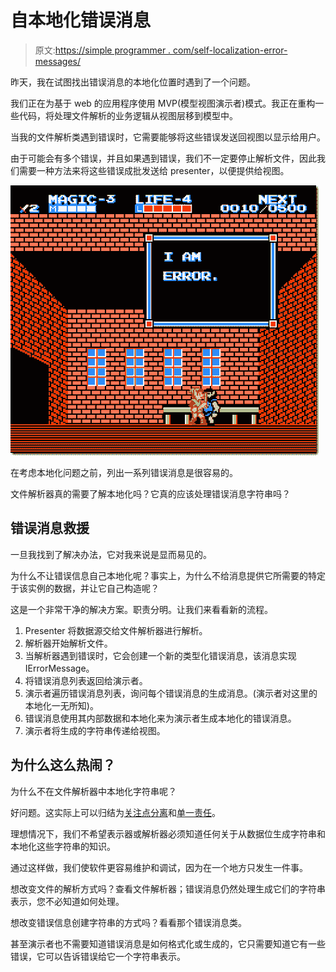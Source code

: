 # 自本地化错误消息

> 原文:[https://simple programmer . com/self-localization-error-messages/](https://simpleprogrammer.com/self-localizing-error-messages/)

昨天，我在试图找出错误消息的本地化位置时遇到了一个问题。

我们正在为基于 web 的应用程序使用 MVP(模型视图演示者)模式。我正在重构一些代码，将处理文件解析的业务逻辑从视图层移到模型中。

当我的文件解析类遇到错误时，它需要能够将这些错误发送回视图以显示给用户。

由于可能会有多个错误，并且如果遇到错误，我们不一定要停止解析文件，因此我们需要一种方法来将这些错误成批发送给 presenter，以便提供给视图。



![i_am_error](img/97c0c47de89feff6fb7a7bd810c48629.png "i_am_error")



在考虑本地化问题之前，列出一系列错误消息是很容易的。

文件解析器真的需要了解本地化吗？它真的应该处理错误消息字符串吗？

## 错误消息救援

一旦我找到了解决办法，它对我来说是显而易见的。

为什么不让错误信息自己本地化呢？事实上，为什么不给消息提供它所需要的特定于该实例的数据，并让它自己构造呢？

这是一个非常干净的解决方案。职责分明。让我们来看看新的流程。

1.  Presenter 将数据源交给文件解析器进行解析。
2.  解析器开始解析文件。
3.  当解析器遇到错误时，它会创建一个新的类型化错误消息，该消息实现 IErrorMessage。
4.  将错误消息列表返回给演示者。
5.  演示者遍历错误消息列表，询问每个错误消息的生成消息。(演示者对这里的本地化一无所知)。
6.  错误消息使用其内部数据和本地化来为演示者生成本地化的错误消息。
7.  演示者将生成的字符串传递给视图。

## 为什么这么热闹？

为什么不在文件解析器中本地化字符串呢？

好问题。这实际上可以归结为[关注点分离](http://en.wikipedia.org/wiki/Separation_of_concerns)和[单一责任](http://en.wikipedia.org/wiki/Single_responsibility_principle)。

理想情况下，我们不希望表示器或解析器必须知道任何关于从数据位生成字符串和本地化这些字符串的知识。

通过这样做，我们使软件更容易维护和调试，因为在一个地方只发生一件事。

想改变文件的解析方式吗？查看文件解析器；错误消息仍然处理生成它们的字符串表示，您不必知道如何处理。

想改变错误信息创建字符串的方式吗？看看那个错误消息类。

甚至演示者也不需要知道错误消息是如何格式化或生成的，它只需要知道它有一些错误，它可以告诉错误给它一个字符串表示。